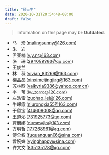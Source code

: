 ```yaml
---
title: "硕士生"
date: 2020-10-31T20:54:48+08:00
draft: false
---
```


> Information on this page may be **Outdated**.  

- 马　玲 (malingsunny@126.com)
- 朱　岩
- 尹亚楠 (y.y.n@163.com)
- 张　珊 (294058393@qq.com)
- 王俊兰
- 林　薇 (vivian_83269@163.com)
- 梅晶晶 (xinximeijingjing@163.com)
- 苏林晗 (valkyria9386@yahoo.com.cn)
- 李　苇 (lw_torro@126.com)
- 左浩雷 (zuohao_lei@126.com)
- 牛嵘霞 (niurongxia55@163.com)
- 于留宝 (414609008@qq.com)
- 王道沁 (731925773@qq.com)
- 贾丽娜 (dummyjln@163.com)
- 方明哲 (177268961@qq.com)
- 傅全权 (fuquanquan06@sina.com)
- 曾婉姝 (yyinghappy@sina.com)
- 许文文 (835135178@qq.com)